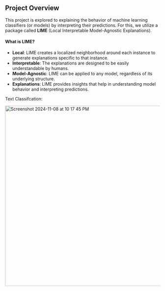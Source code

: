 ## Project Overview

This project is explored to explaining the behavior of machine learning classifiers (or models) by interpreting their predictions. For this, we utilize a package called **LIME** (Local Interpretable Model-Agnostic Explanations).

#### What is LIME?
- **Local**: LIME creates a localized neighborhood around each instance to generate explanations specific to that instance.
- **Interpretable**: The explanations are designed to be easily understandable by humans.
- **Model-Agnostic**: LIME can be applied to any model, regardless of its underlying structure.
- **Explanations**: LIME provides insights that help in understanding model behavior and interpreting predictions.

Text Classifcation:

<img width="586" alt="Screenshot 2024-11-08 at 10 17 45 PM" src="https://github.com/user-attachments/assets/fcbf3b5b-89da-4ddc-b678-8a59a7185e94">
